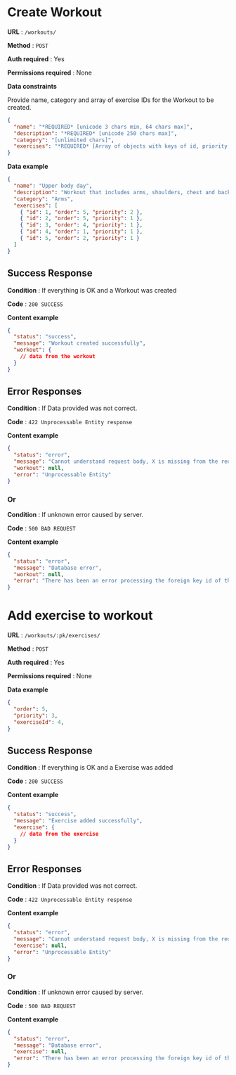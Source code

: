 # Create Workout

**URL** : `/workouts/`

**Method** : `POST`

**Auth required** : Yes

**Permissions required** : None

**Data constraints**

Provide name, category and array of exercise IDs for the Workout to be created.

```json
{
  "name": "*REQUIRED* [unicode 3 chars min, 64 chars max]",
  "description": "*REQUIRED* [unicode 250 chars max]",
  "category": "[unlimited chars]",
  "exercises": "*REQUIRED* [Array of objects with keys of id, priority, and order]"
}
```

**Data example**

```json
{
  "name": "Upper body day",
  "description": "Workout that includes arms, shoulders, chest and back exercises.",
  "category": "Arms",
  "exercises": [
    { "id": 1, "order": 5, "priority": 2 },
    { "id": 2, "order": 5, "priority": 1 },
    { "id": 3, "order": 4, "priority": 1 },
    { "id": 4, "order": 1, "priority": 1 },
    { "id": 5, "order": 2, "priority": 1 }
  ]
}
```

## Success Response

**Condition** : If everything is OK and a Workout was created

**Code** : `200 SUCCESS`

**Content example**

```json
{
  "status": "success",
  "message": "Workout created successfully",
  "workout": {
    // data from the workout
  }
}
```

## Error Responses

**Condition** : If Data provided was not correct.

**Code** : `422 Unprocessable Entity response`

**Content example**

```json
{
  "status": "error",
  "message": "Cannot understand request body, X is missing from the request",
  "workout": null,
  "error": "Unprocessable Entity"
}
```

### Or

**Condition** : If unknown error caused by server.

**Code** : `500 BAD REQUEST`

**Content example**

```json
{
  "status": "error",
  "message": "Database error",
  "workout": null,
  "error": "There has been an error processing the foreign key id of the exercise."
}
```

# Add exercise to workout

**URL** : `/workouts/:pk/exercises/`

**Method** : `POST`

**Auth required** : Yes

**Permissions required** : None

**Data example**

```json
{
  "order": 5,
  "priority": 3,
  "exerciseId": 4,
}
```

## Success Response

**Condition** : If everything is OK and a Exercise was added

**Code** : `200 SUCCESS`

**Content example**

```json
{
  "status": "success",
  "message": "Exercise added successfully",
  "exercise": {
    // data from the exercise
  }
}
```

## Error Responses

**Condition** : If Data provided was not correct.

**Code** : `422 Unprocessable Entity response`

**Content example**

```json
{
  "status": "error",
  "message": "Cannot understand request body, X is missing from the request",
  "exercise": null,
  "error": "Unprocessable Entity"
}
```

### Or

**Condition** : If unknown error caused by server.

**Code** : `500 BAD REQUEST`

**Content example**

```json
{
  "status": "error",
  "message": "Database error",
  "exercise": null,
  "error": "There has been an error processing the foreign key id of the exercise."
}
```

